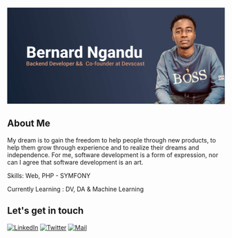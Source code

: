 ![cover](assets/cover.jpg)

## About Me

My dream is to gain the freedom to help people through new products, to help them grow through experience and to realize their dreams and independence. For me, software development is a form of expression, nor can I agree that software development is an art.

Skills: Web, PHP - SYMFONY

Currently Learning : DV, DA & Machine Learning

## Let's get in touch

<p align="left">
<a href="https://www.linkedin.com/in/bernard-ngandu/"><img alt="LinkedIn" src="https://img.shields.io/badge/LinkedIn-BernardNg-blue?style=flat-square&logo=linkedin"></a>
<a href="https://twitter.com/BernardNgandu"><img alt="Twitter" src="https://img.shields.io/badge/Twitter-BernardNg-blue?style=flat-square&logo=twitter"></a>
<a href="mailto:bernard@devscast.tech"><img alt="Mail" src="https://img.shields.io/badge/Email-BernardNg-blue?style=flat-square"></a>
</p>
